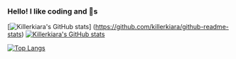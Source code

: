 
### Hello! I like coding and :lemon:s 

[![Killerkiara's GitHub stats](https://github-readme-stats-new.vercel.app/api?username=killerkiara&theme=outrun&show_icons=true&count_private=true)] (https://github.com/killerkiara/github-readme-stats)
[![Killerkiara's GitHub stats](https://github-readme-stats.vercel.app/api?username=killerkiara)](https://github.com/killerkiara/github-readme-stats)

[![Top Langs](https://github-readme-stats.vercel.app/api/top-langs/?username=killerkiara)](https://github.com/anuraghazra/github-readme-stats)
